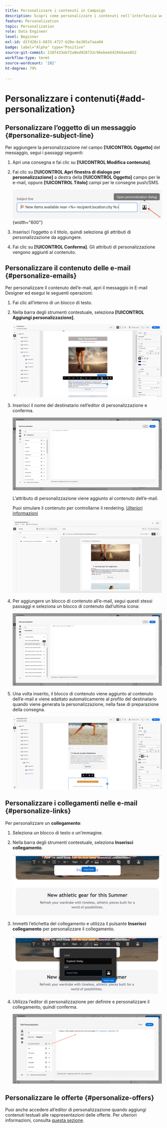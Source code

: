 ```yaml
---
title: Personalizzare i contenuti in Campaign
description: Scopri come personalizzare i contenuti nell’interfaccia web di Adobe Campaign
feature: Personalization
topic: Personalization
role: Data Engineer
level: Beginner
exl-id: d1fd20c1-6835-4727-b20e-6e365a7aaa04
badge: label="Alpha" type="Positive"
source-git-commit: 218f433eb72a0ed928732c96ebee64294daee852
workflow-type: tm+mt
source-wordcount: '282'
ht-degree: 79%

---
```



# Personalizzare i contenuti{#add-personalization}

## Personalizzare l’oggetto di un messaggio {#personalize-subject-line}

Per aggiungere la personalizzazione nel campo **[!UICONTROL Oggetto]** del messaggio, segui i passaggi seguenti:

1. Apri una consegna e fai clic su **[!UICONTROL Modifica contenuto]**.
1. Fai clic su **[!UICONTROL Apri finestra di dialogo per personalizzazione]** a destra della **[!UICONTROL Oggetto]** campo per le e-mail, oppure **[!UICONTROL Titolo]** campi per le consegne push/SMS.

   ![](assets/perso-subject.png){width="600"}

1. Inserisci l’oggetto o il titolo, quindi seleziona gli attributi di personalizzazione da aggiungere.

1. Fai clic su **[!UICONTROL Conferma]**. Gli attributi di personalizzazione vengono aggiunti al contenuto.

## Personalizzare il contenuto delle e-mail {#personalize-emails}

Per personalizzare il contenuto dell’e-mail, apri il messaggio in E-mail Designer ed esegui le seguenti operazioni:

1. Fai clic all’interno di un blocco di testo.
1. Nella barra degli strumenti contestuale, seleziona **[!UICONTROL Aggiungi personalizzazione]**.

   ![](assets/perso-add-to-content.png)

1. Inserisci il nome del destinatario nell’editor di personalizzazione e conferma.

   ![](assets/perso-add-name.png)

   L’attributo di personalizzazione viene aggiunto al contenuto dell’e-mail.

   Puoi simulare il contenuto per controllarne il rendering. [Ulteriori informazioni](../preview-test/preview-content.md)

   ![](assets/perso-rendering.png)

1. Per aggiungere un blocco di contenuto all’e-mail, segui questi stessi passaggi e seleziona un blocco di contenuto dall’ultima icona:

   ![](assets/perso-insert-block.png)

1. Una volta inserito, il blocco di contenuto viene aggiunto al contenuto dell’e-mail e viene adattato automaticamente al profilo del destinatario quando viene generata la personalizzazione, nella fase di preparazione della consegna.

   ![](assets/perso-content-block-in-email.png)

## Personalizzare i collegamenti nelle e-mail {#personalize-links}

Per personalizzare un **collegamento**:

1. Seleziona un blocco di testo o un’immagine.
1. Nella barra degli strumenti contestuale, seleziona **Inserisci collegamento**.

   ![](assets/perso-link.png)

1. Immetti l’etichetta del collegamento e utilizza il pulsante **Inserisci collegamento** per personalizzare il collegamento.

   ![](assets/perso-link-insert-icon.png)

1. Utilizza l’editor di personalizzazione per definire e personalizzare il collegamento, quindi conferma.

   ![](assets/perso-link-edit.png)


## Personalizzare le offerte {#personalize-offers}

Puoi anche accedere all’editor di personalizzazione quando aggiungi contenuti testuali alle rappresentazioni delle offerte. Per ulteriori informazioni, consulta [questa sezione](../content/offers.md).

